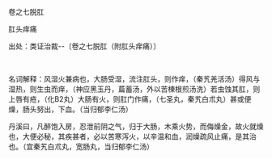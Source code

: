 卷之七脱肛

肛头痒痛

出处：类证治裁--〔卷之七脱肛（附肛头痒痛）〕

 

名词解释：风湿火兼病也，大肠受湿，流注肛头，则作痒，（秦艽羌活汤）得风与湿热，则生虫而痒，（神应黑玉丹，萹蓄汤，外以苦楝根煎汤洗）若虫蚀其肛，则上唇有疮，（化B2丸）大肠有火，则肛门作痛，（七圣丸，秦艽白朮丸）甚或便燥，肠头努出，下血。（当归郁李仁汤）

丹溪曰，凡醉饱入房，忍泄前阴之气，归于大肠，木乘火势，而侮燥金，故火就燥也，大便必秘，其疾甚者，必以苦寒泻火，以辛温和血，润燥疏风止痛，是其治也。（宜秦艽白朮丸，宽肠丸，当归郁李仁汤）

